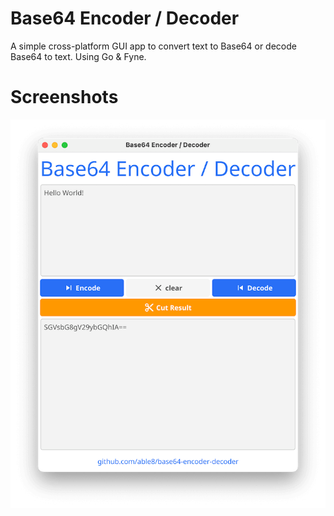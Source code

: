 # Base64 Encoder / Decoder

A simple cross-platform GUI app to convert text to Base64 or decode Base64 to text. Using Go & Fyne.

# Screenshots

![](./screenshot.png)